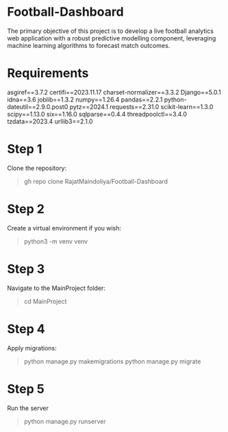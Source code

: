 # Football-Dashboard
The primary objective of this project is to develop a live football analytics web application with a robust predictive modelling component, leveraging machine learning algorithms to forecast match outcomes.

# Requirements
asgiref==3.7.2
certifi==2023.11.17
charset-normalizer==3.3.2
Django==5.0.1
idna==3.6
joblib==1.3.2
numpy==1.26.4
pandas==2.2.1
python-dateutil==2.9.0.post0
pytz==2024.1
requests==2.31.0
scikit-learn==1.3.0
scipy==1.13.0
six==1.16.0
sqlparse==0.4.4
threadpoolctl==3.4.0
tzdata==2023.4
urllib3==2.1.0

# Step 1
Clone the repository:
> gh repo clone RajatMaindoliya/Football-Dashboard

# Step 2
Create a virtual environment if you wish:
> python3 -m venv venv

# Step 3 
Navigate to the MainProject folder:
> cd MainProject

# Step 4
Apply migrations:
> python manage.py makemigrations
> python manage.py migrate

# Step 5
Run the server
> python manage.py runserver